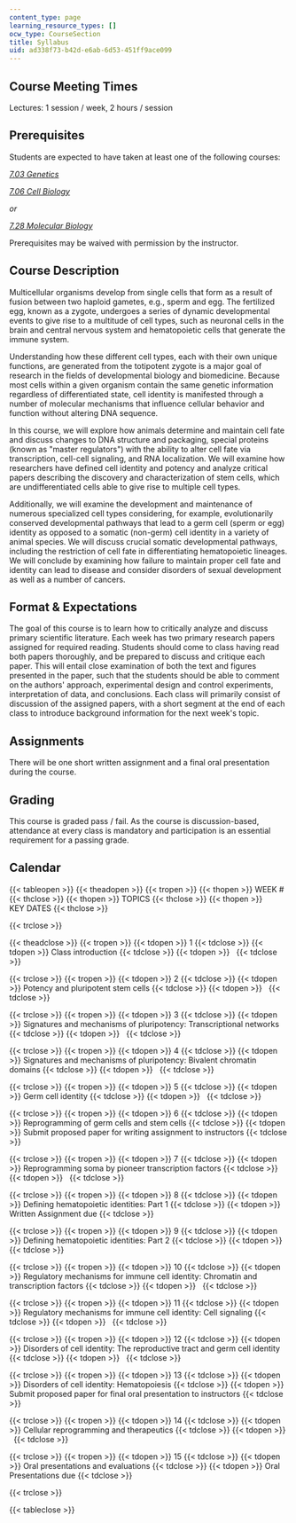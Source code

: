 ```yaml
---
content_type: page
learning_resource_types: []
ocw_type: CourseSection
title: Syllabus
uid: ad338f73-b42d-e6ab-6d53-451ff9ace099
---
```


Course Meeting Times
--------------------

Lectures: 1 session / week, 2 hours / session

Prerequisites
-------------

Students are expected to have taken at least one of the following courses:

[_7.03 Genetics_](/courses/7-03-genetics-fall-2004/)

[_7.06 Cell Biology_](/courses/7-06-cell-biology-spring-2007/)

_or_

[_7.28 Molecular Biology_](/courses/7-28-molecular-biology-spring-2005/)

Prerequisites may be waived with permission by the instructor.

Course Description
------------------

Multicellular organisms develop from single cells that form as a result of fusion between two haploid gametes, e.g., sperm and egg. The fertilized egg, known as a zygote, undergoes a series of dynamic developmental events to give rise to a multitude of cell types, such as neuronal cells in the brain and central nervous system and hematopoietic cells that generate the immune system.

Understanding how these different cell types, each with their own unique functions, are generated from the totipotent zygote is a major goal of research in the fields of developmental biology and biomedicine. Because most cells within a given organism contain the same genetic information regardless of differentiated state, cell identity is manifested through a number of molecular mechanisms that influence cellular behavior and function without altering DNA sequence.

In this course, we will explore how animals determine and maintain cell fate and discuss changes to DNA structure and packaging, special proteins (known as "master regulators") with the ability to alter cell fate via transcription, cell-cell signaling, and RNA localization. We will examine how researchers have defined cell identity and potency and analyze critical papers describing the discovery and characterization of stem cells, which are undifferentiated cells able to give rise to multiple cell types.

Additionally, we will examine the development and maintenance of numerous specialized cell types considering, for example, evolutionarily conserved developmental pathways that lead to a germ cell (sperm or egg) identity as opposed to a somatic (non-germ) cell identity in a variety of animal species. We will discuss crucial somatic developmental pathways, including the restriction of cell fate in differentiating hematopoietic lineages. We will conclude by examining how failure to maintain proper cell fate and identity can lead to disease and consider disorders of sexual development as well as a number of cancers.

Format & Expectations
---------------------

The goal of this course is to learn how to critically analyze and discuss primary scientific literature. Each week has two primary research papers assigned for required reading. Students should come to class having read both papers thoroughly, and be prepared to discuss and critique each paper. This will entail close examination of both the text and figures presented in the paper, such that the students should be able to comment on the authors' approach, experimental design and control experiments, interpretation of data, and conclusions. Each class will primarily consist of discussion of the assigned papers, with a short segment at the end of each class to introduce background information for the next week's topic.

Assignments
-----------

There will be one short written assignment and a final oral presentation during the course.

Grading
-------

This course is graded pass / fail. As the course is discussion-based, attendance at every class is mandatory and participation is an essential requirement for a passing grade.

Calendar
--------

{{< tableopen >}}
{{< theadopen >}}
{{< tropen >}}
{{< thopen >}}
WEEK #
{{< thclose >}}
{{< thopen >}}
TOPICS
{{< thclose >}}
{{< thopen >}}
KEY DATES
{{< thclose >}}

{{< trclose >}}

{{< theadclose >}}
{{< tropen >}}
{{< tdopen >}}
1
{{< tdclose >}}
{{< tdopen >}}
Class introduction
{{< tdclose >}}
{{< tdopen >}}
 
{{< tdclose >}}

{{< trclose >}}
{{< tropen >}}
{{< tdopen >}}
2
{{< tdclose >}}
{{< tdopen >}}
Potency and pluripotent stem cells
{{< tdclose >}}
{{< tdopen >}}
 
{{< tdclose >}}

{{< trclose >}}
{{< tropen >}}
{{< tdopen >}}
3
{{< tdclose >}}
{{< tdopen >}}
Signatures and mechanisms of pluripotency: Transcriptional networks
{{< tdclose >}}
{{< tdopen >}}
 
{{< tdclose >}}

{{< trclose >}}
{{< tropen >}}
{{< tdopen >}}
4
{{< tdclose >}}
{{< tdopen >}}
Signatures and mechanisms of pluripotency: Bivalent chromatin domains
{{< tdclose >}}
{{< tdopen >}}
 
{{< tdclose >}}

{{< trclose >}}
{{< tropen >}}
{{< tdopen >}}
5
{{< tdclose >}}
{{< tdopen >}}
Germ cell identity
{{< tdclose >}}
{{< tdopen >}}
 
{{< tdclose >}}

{{< trclose >}}
{{< tropen >}}
{{< tdopen >}}
6
{{< tdclose >}}
{{< tdopen >}}
Reprogramming of germ cells and stem cells
{{< tdclose >}}
{{< tdopen >}}
Submit proposed paper for writing assignment to instructors
{{< tdclose >}}

{{< trclose >}}
{{< tropen >}}
{{< tdopen >}}
7
{{< tdclose >}}
{{< tdopen >}}
Reprogramming soma by pioneer transcription factors
{{< tdclose >}}
{{< tdopen >}}
 
{{< tdclose >}}

{{< trclose >}}
{{< tropen >}}
{{< tdopen >}}
8
{{< tdclose >}}
{{< tdopen >}}
Defining hematopoietic identities: Part 1
{{< tdclose >}}
{{< tdopen >}}
Written Assignment due
{{< tdclose >}}

{{< trclose >}}
{{< tropen >}}
{{< tdopen >}}
9
{{< tdclose >}}
{{< tdopen >}}
Defining hematopoietic identities: Part 2
{{< tdclose >}}
{{< tdopen >}}
 
{{< tdclose >}}

{{< trclose >}}
{{< tropen >}}
{{< tdopen >}}
10
{{< tdclose >}}
{{< tdopen >}}
Regulatory mechanisms for immune cell identity: Chromatin and transcription factors
{{< tdclose >}}
{{< tdopen >}}
 
{{< tdclose >}}

{{< trclose >}}
{{< tropen >}}
{{< tdopen >}}
11
{{< tdclose >}}
{{< tdopen >}}
Regulatory mechanisms for immune cell identity: Cell signaling
{{< tdclose >}}
{{< tdopen >}}
 
{{< tdclose >}}

{{< trclose >}}
{{< tropen >}}
{{< tdopen >}}
﻿12
{{< tdclose >}}
{{< tdopen >}}
Disorders of cell identity: The reproductive tract and germ cell identity
{{< tdclose >}}
{{< tdopen >}}
 
{{< tdclose >}}

{{< trclose >}}
{{< tropen >}}
{{< tdopen >}}
﻿﻿13
{{< tdclose >}}
{{< tdopen >}}
Disorders of cell identity: Hematopoiesis
{{< tdclose >}}
{{< tdopen >}}
Submit proposed paper for final oral presentation to instructors
{{< tdclose >}}

{{< trclose >}}
{{< tropen >}}
{{< tdopen >}}
14
{{< tdclose >}}
{{< tdopen >}}
Cellular reprogramming and therapeutics
{{< tdclose >}}
{{< tdopen >}}
 
{{< tdclose >}}

{{< trclose >}}
{{< tropen >}}
{{< tdopen >}}
15
{{< tdclose >}}
{{< tdopen >}}
Oral presentations and evaluations
{{< tdclose >}}
{{< tdopen >}}
Oral Presentations due
{{< tdclose >}}

{{< trclose >}}

{{< tableclose >}}